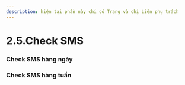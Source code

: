 ```yaml
---
description: hiện tại phần này chỉ có Trang và chị Liên phụ trách
---
```


# 2.5.Check SMS

### Check SMS hàng ngày

### Check SMS hàng tuần



